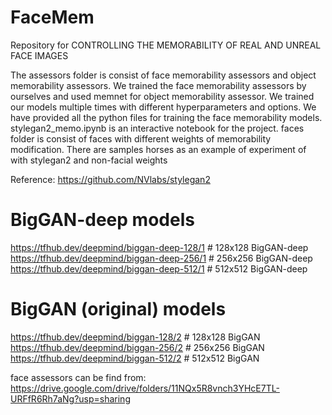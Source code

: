 # FaceMem
Repository for CONTROLLING THE MEMORABILITY OF REAL AND UNREAL FACE IMAGES

The assessors folder is consist of face memorability assessors and object memorability assessors. We trained the face memorability assessors by ourselves and used memnet for object memorability assessor. We trained our models multiple times with different hyperparameters and options. We have provided all the python files for training the face memorability models.
stylegan2_memo.ipynb is an interactive notebook for the project.
faces folder is consist of faces with different weights of memorability modification.
There are samples horses as an example of experiment of with stylegan2 and non-facial weights

Reference:
https://github.com/NVlabs/stylegan2
# BigGAN-deep models
https://tfhub.dev/deepmind/biggan-deep-128/1  # 128x128 BigGAN-deep
https://tfhub.dev/deepmind/biggan-deep-256/1  # 256x256 BigGAN-deep
https://tfhub.dev/deepmind/biggan-deep-512/1  # 512x512 BigGAN-deep

# BigGAN (original) models
https://tfhub.dev/deepmind/biggan-128/2  # 128x128 BigGAN
https://tfhub.dev/deepmind/biggan-256/2  # 256x256 BigGAN
https://tfhub.dev/deepmind/biggan-512/2  # 512x512 BigGAN

face assessors can be find from: 
https://drive.google.com/drive/folders/11NQx5R8vnch3YHcE7TL-URFfR6Rh7aNg?usp=sharing
